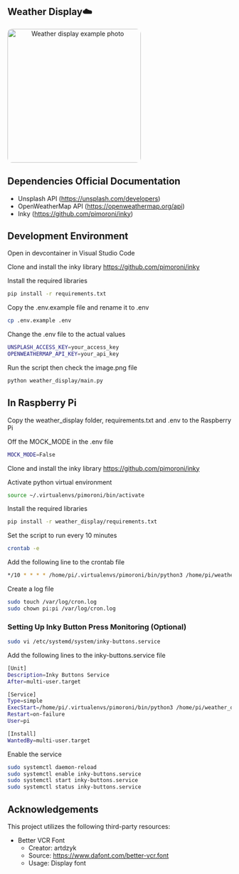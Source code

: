 ## Weather Display☁️

<img src="https://github.com/user-attachments/assets/5d67477e-079c-45b0-88bb-e0beda03ff2b" alt="Weather display example photo" width="300" style="border-radius: 10px;text-align: center;">

## Dependencies Official Documentation

- Unsplash API (https://unsplash.com/developers)
- OpenWeatherMap API (https://openweathermap.org/api)
- Inky (https://github.com/pimoroni/inky)

## Development Environment

Open in devcontainer in Visual Studio Code

Clone and install the inky library
https://github.com/pimoroni/inky

Install the required libraries

```bash
pip install -r requirements.txt
```

Copy the .env.example file and rename it to .env

```bash
cp .env.example .env
```

Change the .env file to the actual values

```bash
UNSPLASH_ACCESS_KEY=your_access_key
OPENWEATHERMAP_API_KEY=your_api_key
```

Run the script then check the image.png file

```bash
python weather_display/main.py
```

## In Raspberry Pi

Copy the weather_display folder, requirements.txt and .env to the Raspberry Pi

Off the MOCK_MODE in the .env file

```bash
MOCK_MODE=False
```

Clone and install the inky library
https://github.com/pimoroni/inky

Activate python virtual environment

```bash
source ~/.virtualenvs/pimoroni/bin/activate
```

Install the required libraries

```bash
pip install -r weather_display/requirements.txt
```

Set the script to run every 10 minutes

```bash
crontab -e
```

Add the following line to the crontab file

```bash
*/10 * * * * /home/pi/.virtualenvs/pimoroni/bin/python3 /home/pi/weather_display/main.py >> /var/log/cron.log 2>&1
```

Create a log file

```bash
sudo touch /var/log/cron.log
sudo chown pi:pi /var/log/cron.log
```

### Setting Up Inky Button Press Monitoring (Optional)

```bash
sudo vi /etc/systemd/system/inky-buttons.service
```

Add the following lines to the inky-buttons.service file

```bash
[Unit]
Description=Inky Buttons Service
After=multi-user.target

[Service]
Type=simple
ExecStart=/home/pi/.virtualenvs/pimoroni/bin/python3 /home/pi/weather_display/buttons.py
Restart=on-failure
User=pi

[Install]
WantedBy=multi-user.target
```

Enable the service

```bash
sudo systemctl daemon-reload
sudo systemctl enable inky-buttons.service
sudo systemctl start inky-buttons.service
sudo systemctl status inky-buttons.service
```

## Acknowledgements

This project utilizes the following third-party resources:

- Better VCR Font
  - Creator: artdzyk
  - Source: https://www.dafont.com/better-vcr.font
  - Usage: Display font
